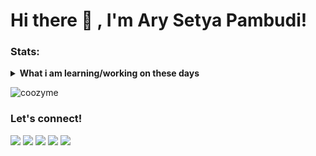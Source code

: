 # Hi there 👋 , I'm Ary Setya Pambudi!

### Stats:
<details>
 <summary><strong>What i am learning/working on these days</strong></summary>
    - 🌱 Currently I am learning more about Mobile </br>
    - 👯 I’m looking to collaborate on open source </br>
    - 💬 Ask me about anything.</br>
    - 📫 How to reach me: <a href="mailto:coozymee@gmail.com">Email me!</a>  </br>
</details>
<p><img src="https://github-readme-stats.vercel.app/api?username=coozyme&show_icons=true&theme=nightowl&locale=en" alt="coozyme" /></p>

### Let's connect!
<p>
    <a href="http://arysetya.me" target="blank"><img src="https://img.shields.io/badge/Website-https://arysetya.me-green?" /></a>
    <a href="https://www.linkedin.com/in/arysetya/" target="blank"><img src="https://img.shields.io/badge/arysetya-30302f?style=flat&logo=linkedin" /></a>
    <a href="https://www.instagram.com/arysetyap_/" target="blank"><img src="https://img.shields.io/badge/@arysetyap_-30302f?style=flat&logo=instagram" /></a>
    <a href="https://twitter.com/arysetyap" target="blank"><img src="https://img.shields.io/badge/@arysetyap-30302f?style=flat&logo=twitter" /></a>
    <a href="https://www.paypal.com/paypalme/ArySetyaPambudi" target="blank"><img src="https://ionicabizau.github.io/badges/paypal.svg" /></a>
</p>

